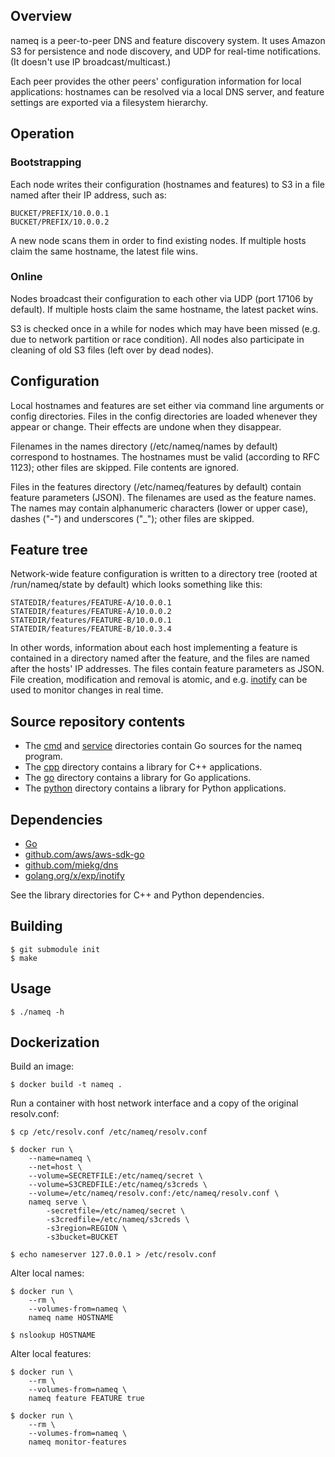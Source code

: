 ## Overview

nameq is a peer-to-peer DNS and feature discovery system.  It uses Amazon S3
for persistence and node discovery, and UDP for real-time notifications.  (It
doesn't use IP broadcast/multicast.)

Each peer provides the other peers' configuration information for local
applications: hostnames can be resolved via a local DNS server, and feature
settings are exported via a filesystem hierarchy.


## Operation

### Bootstrapping

Each node writes their configuration (hostnames and features) to S3 in a file
named after their IP address, such as:

	BUCKET/PREFIX/10.0.0.1
	BUCKET/PREFIX/10.0.0.2

A new node scans them in order to find existing nodes.  If multiple hosts claim
the same hostname, the latest file wins.

### Online

Nodes broadcast their configuration to each other via UDP (port 17106 by
default).  If multiple hosts claim the same hostname, the latest packet wins.

S3 is checked once in a while for nodes which may have been missed (e.g. due to
network partition or race condition).  All nodes also participate in cleaning
of old S3 files (left over by dead nodes).


## Configuration

Local hostnames and features are set either via command line arguments or
config directories.  Files in the config directories are loaded whenever they
appear or change.  Their effects are undone when they disappear.

Filenames in the names directory (/etc/nameq/names by default) correspond to
hostnames.  The hostnames must be valid (according to RFC 1123); other files
are skipped.  File contents are ignored.

Files in the features directory (/etc/nameq/features by default) contain
feature parameters (JSON).  The filenames are used as the feature names.  The
names may contain alphanumeric characters (lower or upper case), dashes ("-")
and underscores ("_"); other files are skipped.


## Feature tree

Network-wide feature configuration is written to a directory tree (rooted at
/run/nameq/state by default) which looks something like this:

	STATEDIR/features/FEATURE-A/10.0.0.1
	STATEDIR/features/FEATURE-A/10.0.0.2
	STATEDIR/features/FEATURE-B/10.0.0.1
	STATEDIR/features/FEATURE-B/10.0.3.4

In other words, information about each host implementing a feature is contained
in a directory named after the feature, and the files are named after the
hosts' IP addresses.  The files contain feature parameters as JSON.  File
creation, modification and removal is atomic, and e.g.
[inotify](https://en.wikipedia.org/wiki/Inotify) can be used to monitor changes
in real time.


## Source repository contents

- The [cmd](cmd) and [service](service) directories contain Go sources for the
  nameq program.
- The [cpp](cpp) directory contains a library for C++ applications.
- The [go](go) directory contains a library for Go applications.
- The [python](python) directory contains a library for Python applications.


## Dependencies

- [Go](https://golang.org)
- [github.com/aws/aws-sdk-go](https://github.com/aws/aws-sdk-go)
- [github.com/miekg/dns](https://github.com/miekg/dns)
- [golang.org/x/exp/inotify](https://golang.org/x/exp/inotify)

See the library directories for C++ and Python dependencies.


## Building

	$ git submodule init
	$ make


## Usage

	$ ./nameq -h


## Dockerization

Build an image:

	$ docker build -t nameq .

Run a container with host network interface and a copy of the original
resolv.conf:

	$ cp /etc/resolv.conf /etc/nameq/resolv.conf

	$ docker run \
		--name=nameq \
		--net=host \
		--volume=SECRETFILE:/etc/nameq/secret \
		--volume=S3CREDFILE:/etc/nameq/s3creds \
		--volume=/etc/nameq/resolv.conf:/etc/nameq/resolv.conf \
		nameq serve \
			-secretfile=/etc/nameq/secret \
			-s3credfile=/etc/nameq/s3creds \
			-s3region=REGION \
			-s3bucket=BUCKET

	$ echo nameserver 127.0.0.1 > /etc/resolv.conf

Alter local names:

	$ docker run \
		--rm \
		--volumes-from=nameq \
		nameq name HOSTNAME

	$ nslookup HOSTNAME

Alter local features:

	$ docker run \
		--rm \
		--volumes-from=nameq \
		nameq feature FEATURE true

	$ docker run \
		--rm \
		--volumes-from=nameq \
		nameq monitor-features

